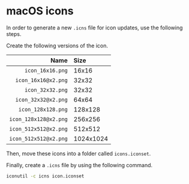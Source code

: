 # macOS icons

In order to generate a new `.icns` file for icon updates, use the following steps.

Create the following versions of the icon.

|                  Name | Size      |
|----------------------:|:----------|
|      `icon_16x16.png` | 16x16     |
|   `icon_16x16@x2.png` | 32x32     |
|      `icon_32x32.png` | 32x32     |
|   `icon_32x32@x2.png` | 64x64     |
|    `icon_128x128.png` | 128x128   |
| `icon_128x128@x2.png` | 256x256   |
| `icon_512x512@x2.png` | 512x512   |
| `icon_512x512@x2.png` | 1024x1024 |

Then, move these icons into a folder called `icons.iconset`.

Finally, create a `.icns` file by using the following command.

```bash
iconutil -c icns icon.iconset
```

